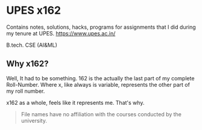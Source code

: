 # UPES x162
Contains notes, solutions, hacks, programs for assignments that I did during my tenure at UPES.
https://www.upes.ac.in/

B.tech. CSE (AI&ML)

## Why x162?
Well, It had to be something. 162 is the actually the last part of my complete Roll-Number. Where x, like always is variable, represents the other part of my roll number.

x162 as a whole, feels like it represents me. That's why.

> File names have no affiliation with the courses conducted by the university.   
